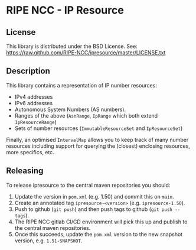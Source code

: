 RIPE NCC - IP Resource
======================

License
-------
This library is distributed under the BSD License.  See:
https://raw.github.com/RIPE-NCC/ipresource/master/LICENSE.txt

Description
-----------

This library contains a representation of IP number resources:

* IPv4 addresses
* IPv6 addresses
* Autonomous System Numbers (AS numbers).
* Ranges of the above (`AsnRange`, `IpRange` which both extend `IpResourceRange`)
* Sets of number resources (`ImmutableResourceSet` and `IpResourceSet`)

Finally, an optimised `IntervalMap` allows you to keep track of many
number resources including support for querying the (closest)
enclosing resources, more specifics, etc.

Releasing
---------

To release ipresource to the central maven repositories you should:

1. Update the version in `pom.xml` (e.g. 1.50) and commit this on
   `main`.
2. Create an annotated tag `ipresource-<version>`
   (e.g. `ipresource-1.50`).
3. Push to github (`git push`) and then push tags to github (`git push
   --tags`).
4. The RIPE NCC gitlab CI/CD environment will pick this up and publish
   to the central maven repositories.
5. Once this succeeds, update the `pom.xml` version to the new
   snapshot version, e.g. `1.51-SNAPSHOT`.
